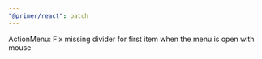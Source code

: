 ```yaml
---
"@primer/react": patch
---
```


ActionMenu: Fix missing divider for first item when the menu is open with mouse
